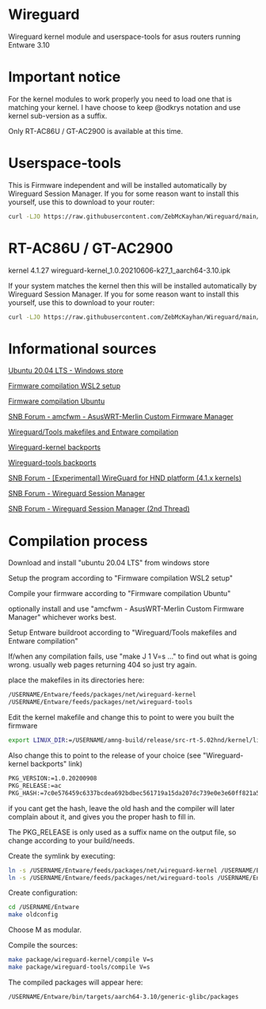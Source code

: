 # Wireguard
Wireguard kernel module and userspace-tools for asus routers running Entware 3.10

# Important notice
For the kernel modules to work properly you need to load one that is matching your kernel.
I have choose to keep @odkrys notation and use kernel sub-version as a suffix.

Only RT-AC86U / GT-AC2900 is available at this time.

# Userspace-tools
This is Firmware independent and will be installed automatically by Wireguard Session Manager.
If you for some reason want to install this yourself, use this to download to your router:
```sh
curl -LJO https://raw.githubusercontent.com/ZebMcKayhan/Wireguard/main/wireguard-tools_1.0.20210914-1_aarch64-3.10.ipk
```

# RT-AC86U / GT-AC2900
kernel 4.1.27
wireguard-kernel_1.0.20210606-k27_1_aarch64-3.10.ipk

If your system matches the kernel then this will be installed automatically by Wireguard Session Manager.
If you for some reason want to install this yourself, use this to download to your router:
```sh
curl -LJO https://raw.githubusercontent.com/ZebMcKayhan/Wireguard/main/wireguard-kernel_1.0.20210606-k27_1_aarch64-3.10.ipk
```

# Informational sources
[Ubuntu 20.04 LTS - Windows store](https://www.microsoft.com/en-us/p/ubuntu-2004-lts/9n6svws3rx71?activetab=pivot:overviewtab)

[Firmware compilation WSL2 setup](https://github.com/RMerl/asuswrt-merlin.ng/wiki/Compiling-under-WSL2)

[Firmware compilation Ubuntu](https://github.com/RMerl/asuswrt-merlin.ng/wiki/Compile-Firmware-from-source-using-Ubuntu)

[SNB Forum - amcfwm - AsusWRT-Merlin Custom Firmware Manager](https://www.snbforums.com/threads/amcfwm-asuswrt-merlin-custom-firmware-manager.63227/)

[Wireguard/Tools makefiles and Entware compilation](https://github.com/odkrys/entware-makefile-for-merlin)

[Wireguard-kernel backports](https://git.zx2c4.com/wireguard-linux-compat)

[Wireguard-tools backports](https://git.zx2c4.com/wireguard-tools)

[SNB Forum - [Experimental] WireGuard for HND platform (4.1.x kernels)](https://www.snbforums.com/threads/experimental-wireguard-for-hnd-platform-4-1-x-kernels.46164/)

[SNB Forum - Wireguard Session Manager](https://www.snbforums.com/threads/session-manager-discussion-thread-closed-expired-oct-2021.70787/)

[SNB Forum - Wireguard Session Manager (2nd Thread)](https://www.snbforums.com/threads/session-manager-discussion-2nd-thread.75129/)

# Compilation process

Download and install "ubuntu 20.04 LTS" from windows store

Setup the program according to "Firmware compilation WSL2 setup"

Compile your firmware according to "Firmware compilation Ubuntu"

optionally install and use "amcfwm - AsusWRT-Merlin Custom Firmware Manager" whichever works best.

Setup Entware buildroot according to "Wireguard/Tools makefiles and Entware compilation"

If/when any compilation fails, use "make J 1 V=s ..." to find out what is going wrong. usually web pages returning 404 so just try again.

place the makefiles in its directories here:
```sh
/USERNAME/Entware/feeds/packages/net/wireguard-kernel
/USERNAME/Entware/feeds/packages/net/wireguard-tools
```

Edit the kernel makefile and change this to point to were you built the firmware
```sh
export LINUX_DIR:=/USERNAME/amng-build/release/src-rt-5.02hnd/kernel/linux-4.1
```

Also change this to point to the release of your choice (see "Wireguard-kernel backports" link)
```sh
PKG_VERSION:=1.0.20200908
PKG_RELEASE:=ac
PKG_HASH:=7c0e576459c6337bcdea692bdbec561719a15da207dc739e0e3e60ff821a5491
```
if you cant get the hash, leave the old hash and the compiler will later complain about it, and gives you the proper hash to fill in.

The PKG_RELEASE is only used as a suffix name on the output file, so change according to your build/needs.

Create the symlink by executing:
```sh
ln -s /USERNAME/Entware/feeds/packages/net/wireguard-kernel /USERNAME/Entware/package/feeds/packages
ln -s /USERNAME/Entware/feeds/packages/net/wireguard-tools /USERNAME/Entware/package/feeds/packages
```

Create configuration:
```sh
cd /USERNAME/Entware
make oldconfig 
```
Choose M as modular.

Compile the sources:
```sh
make package/wireguard-kernel/compile V=s
make package/wireguard-tools/compile V=s
```

The compiled packages will appear here:
```sh
/USERNAME/Entware/bin/targets/aarch64-3.10/generic-glibc/packages
```
